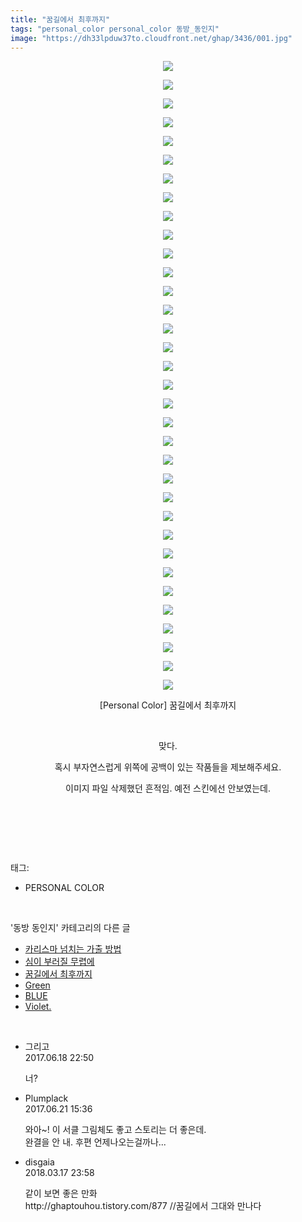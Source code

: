 ```yaml
---
title: "꿈길에서 최후까지"
tags: "personal_color personal_color 동방_동인지"
image: "https://dh33lpduw37to.cloudfront.net/ghap/3436/001.jpg"
---
```

<div class="article">
<p style="text-align: center; clear: none; float: none;"><img src="{{ site.imgserver2 }}/ghap/3436/001.jpg"/></p>
<p style="text-align: center; clear: none; float: none;"><img src="{{ site.imgserver2 }}/ghap/3436/002.jpg"/></p>
<p style="text-align: center; clear: none; float: none;"><img src="{{ site.imgserver2 }}/ghap/3436/003.jpg"/></p>
<p style="text-align: center; clear: none; float: none;"><img src="{{ site.imgserver2 }}/ghap/3436/004.jpg"/></p>
<p style="text-align: center; clear: none; float: none;"><img src="{{ site.imgserver2 }}/ghap/3436/005.jpg"/></p>
<p style="text-align: center; clear: none; float: none;"><img src="{{ site.imgserver2 }}/ghap/3436/006.jpg"/></p>
<p style="text-align: center; clear: none; float: none;"><img src="{{ site.imgserver2 }}/ghap/3436/007.jpg"/></p>
<p style="text-align: center; clear: none; float: none;"><img src="{{ site.imgserver2 }}/ghap/3436/008.jpg"/></p>
<p style="text-align: center; clear: none; float: none;"><img src="{{ site.imgserver2 }}/ghap/3436/009.jpg"/></p>
<p style="text-align: center; clear: none; float: none;"><img src="{{ site.imgserver2 }}/ghap/3436/010.jpg"/></p>
<p style="text-align: center; clear: none; float: none;"><img src="{{ site.imgserver2 }}/ghap/3436/011.jpg"/></p>
<p style="text-align: center; clear: none; float: none;"><img src="{{ site.imgserver2 }}/ghap/3436/012.jpg"/></p>
<p style="text-align: center; clear: none; float: none;"><img src="{{ site.imgserver2 }}/ghap/3436/013.jpg"/></p>
<p style="text-align: center; clear: none; float: none;"><img src="{{ site.imgserver2 }}/ghap/3436/014.jpg"/></p>
<p style="text-align: center; clear: none; float: none;"><img src="{{ site.imgserver2 }}/ghap/3436/015.jpg"/></p>
<p style="text-align: center; clear: none; float: none;"><img src="{{ site.imgserver2 }}/ghap/3436/016.jpg"/></p>
<p style="text-align: center; clear: none; float: none;"><img src="{{ site.imgserver2 }}/ghap/3436/017.jpg"/></p>
<p style="text-align: center; clear: none; float: none;"><img src="{{ site.imgserver2 }}/ghap/3436/018.jpg"/></p>
<p style="text-align: center; clear: none; float: none;"><img src="{{ site.imgserver2 }}/ghap/3436/019.jpg"/></p>
<p style="text-align: center; clear: none; float: none;"><img src="{{ site.imgserver2 }}/ghap/3436/020.jpg"/></p>
<p style="text-align: center; clear: none; float: none;"><img src="{{ site.imgserver2 }}/ghap/3436/021.jpg"/></p>
<p style="text-align: center; clear: none; float: none;"><img src="{{ site.imgserver2 }}/ghap/3436/022.jpg"/></p>
<p style="text-align: center; clear: none; float: none;"><img src="{{ site.imgserver2 }}/ghap/3436/023.jpg"/></p>
<p style="text-align: center; clear: none; float: none;"><img src="{{ site.imgserver2 }}/ghap/3436/024.jpg"/></p>
<p style="text-align: center; clear: none; float: none;"><img src="{{ site.imgserver2 }}/ghap/3436/025.jpg"/></p>
<p style="text-align: center; clear: none; float: none;"><img src="{{ site.imgserver2 }}/ghap/3436/026.jpg"/></p>
<p style="text-align: center; clear: none; float: none;"><img src="{{ site.imgserver2 }}/ghap/3436/027.jpg"/></p>
<p style="text-align: center; clear: none; float: none;"><img src="{{ site.imgserver2 }}/ghap/3436/028.jpg"/></p>
<p style="text-align: center; clear: none; float: none;"><img src="{{ site.imgserver2 }}/ghap/3436/029.jpg"/></p>
<p style="text-align: center; clear: none; float: none;"><img src="{{ site.imgserver2 }}/ghap/3436/030.jpg"/></p>
<p style="text-align: center; clear: none; float: none;"><img src="{{ site.imgserver2 }}/ghap/3436/031.jpg"/></p>
<p style="text-align: center; clear: none; float: none;"><img src="{{ site.imgserver2 }}/ghap/3436/032.jpg"/></p>
<p style="text-align: center; clear: none; float: none;"><img src="{{ site.imgserver2 }}/ghap/3436/033.jpg"/></p>
<p style="text-align: center; clear: none; float: none;"><img src="{{ site.imgserver2 }}/ghap/3436/034.jpg"/></p>
<p style="text-align: center; clear: none; float: none;">[Personal Color] 꿈길에서 최후까지</p>
<p style="text-align: center; clear: none; float: none;"><br/></p>
<p style="text-align: center; clear: none; float: none;">맞다.</p>
<p style="text-align: center; clear: none; float: none;">혹시 부자연스럽게 위쪽에 공백이 있는 작품들을 제보해주세요.</p>
<p style="text-align: center; clear: none; float: none;">이미지 파일 삭제했던 흔적임. 예전 스킨에선 안보였는데.</p>
<p style="text-align: center; clear: none; float: none;"><br/></p>
<p><br/></p>
</div><br/>
<div class="tagTrail">
<p>태그: </p>
<ul>
<li>PERSONAL COLOR</li>
</ul>
</div><br/>
<div class="another">
<p>'동방 동인지' 카테고리의 다른 글</p>
<ul>
<li><a href="/ghap_3439">카리스마 넘치는 가출 방법</a></li>
<li><a href="/ghap_3437">심이 부러질 무렵에</a></li>
<li><a href="/ghap_3436">꿈길에서 최후까지</a></li>
<li><a href="/ghap_3419">Green</a></li>
<li><a href="/ghap_3418">BLUE</a></li>
<li><a href="/ghap_3417">Violet.</a></li>
</ul>
</div><br/>
<div class="cb_module cb_fluid">
<div class="cb_wrt cb_profile">
<div class="comment">
<ul>
<li class="cb_thumb_off" id="comment15016722">
<div class="cb_comment_area">
<div class="cb_info_area">
<div class="cb_section">
<span class="cb_nick_name">그리고</span>
</div>
<div class="cb_section">
<span class="cb_date">2017.06.18 22:50 </span>
</div>
</div>
<div class="cb_dsc_comment">
<p class="cb_dsc">
											너?
										</p>
</div>
</div></li>
<li class="cb_thumb_off" id="comment15019007">
<div class="cb_comment_area">
<div class="cb_info_area">
<div class="cb_section">
<span class="cb_nick_name">Plumplack</span>
</div>
<div class="cb_section">
<span class="cb_date">2017.06.21 15:36 </span>
</div>
</div>
<div class="cb_dsc_comment">
<p class="cb_dsc">
											와아~!  이 서클 그림체도 좋고 스토리는 더 좋은데.<br/>
완결을 안 내.     후편 언제나오는걸까나...
										</p>
</div>
</div></li>
<li class="cb_thumb_off" id="comment15220971">
<div class="cb_comment_area">
<div class="cb_info_area">
<div class="cb_section">
<span class="cb_nick_name">disgaia</span>
</div>
<div class="cb_section">
<span class="cb_date">2018.03.17 23:58 </span>
</div>
</div>
<div class="cb_dsc_comment">
<p class="cb_dsc">
											같이 보면 좋은 만화<br/>
http://ghaptouhou.tistory.com/877 //꿈길에서 그대와 만나다
										</p>
</div>
</div></li>
</ul>
</div>
</div><!-- commentList close -->
</div><br/>
